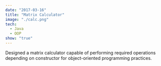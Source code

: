 ```yaml
---
date: "2017-03-16"
title: "Matrix Calculator"
image: "./calc.png"
tech:
  - Java
  - OOP
show: "true"
---
```


Designed a matrix calculator capable of performing required operations depending on constructor for object-oriented programming practices.
